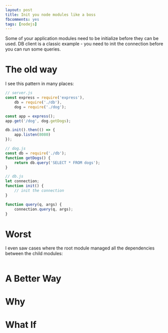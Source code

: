 ```yaml
---
layout: post
title: Init you node modules like a boss
fbcomments: yes
tags: [nodejs]
---
```

Some of your application modules need to be initialize before they can be used. DB client is a classic example - you need to init the connection before you can run some queries.  

# The old way
I see this pattern in many places:

```Javascript
// server.js
const express = require('express'),
    db = require('./db'),
    dog = require('./dog');

const app = express();
app.get('/dog', dog.getDogs);

db.init().then(() => {
    app.listen(8080)
});
```
```Javascript
// dog.js
const db = require('./db');
function getDogs() {
    return db.query('SELECT * FROM dogs');
}
```
```Javascript
// db.js
let connection;
function init() {
    // init the connection
}

function query(q, args) {
    connection.query(q, args);
}
```
# Worst
I even saw cases where the root module managed all the dependencies between the child modules:
```Javascript

```
# A Better Way
# Why
# What If
